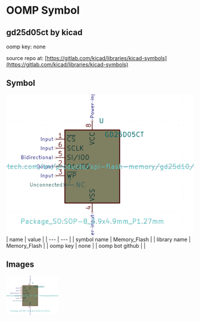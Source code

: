 # OOMP Symbol  
## gd25d05ct  by kicad  
  
oomp key: none  
  
source repo at: [https://gitlab.com/kicad/libraries/kicad-symbols](https://gitlab.com/kicad/libraries/kicad-symbols)  
## Symbol  
  
[![working.png](working_600.png)](working.png)  
| name | value | 
| --- | --- | 
| symbol name | Memory_Flash | 
| library name | Memory_Flash | 
| oomp key | none | 
| oomp bot github |  | 
## Images  
  
[![working.png](working_140.png)](working.png)  
